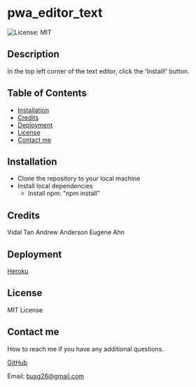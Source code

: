 # pwa_editor_text

![License: MIT](https://img.shields.io/badge/License-MIT-yellow.svg)

## Description
In the top left corner of the text editor, click the 'Install!' button.

## Table of Contents
- [Installation](#installation)
- [Credits](#credits)
- [Deployment](#deployment)
- [License](#license)
- [Contact me](#contact-me)

## Installation

- Clone the repository to your local machine
- Install local dependencies
    * Install npm: "npm install" 


## Credits 

Vidal Tan
Andrew Anderson
Eugene Ahn


## Deployment


[Heroku](https://gentle-island-56679.herokuapp.com/)


## License

 MIT License

## Contact me
How to reach me if you have any additional questions.

[GitHub](https://github.com/GustavoTijerino1)

Email: busg26@gmail.com
